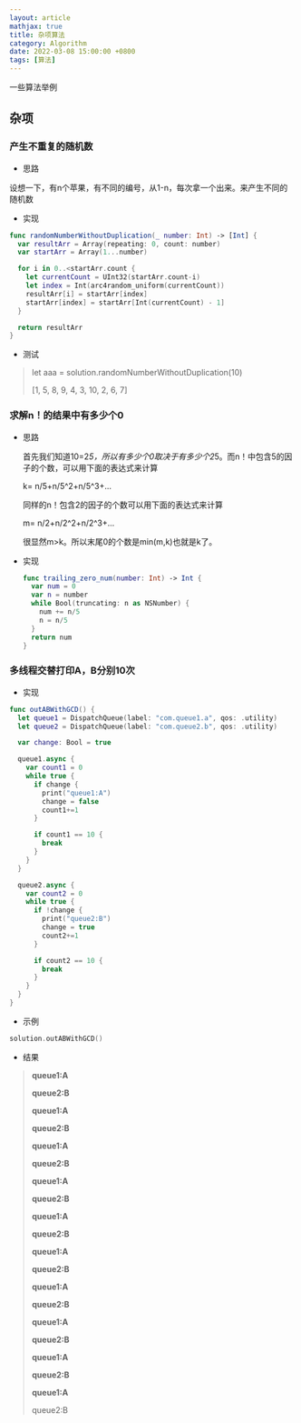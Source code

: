 ```yaml
---
layout: article
mathjax: true
title: 杂项算法
category: Algorithm
date: 2022-03-08 15:00:00 +0800
tags: [算法]
---
```

一些算法举例

## 杂项

### 产生不重复的随机数

+ 思路

设想一下，有n个苹果，有不同的编号，从1-n，每次拿一个出来。来产生不同的随机数

+ 实现

```swift
func randomNumberWithoutDuplication(_ number: Int) -> [Int] {
  var resultArr = Array(repeating: 0, count: number)
  var startArr = Array(1...number)

  for i in 0..<startArr.count {
    let currentCount = UInt32(startArr.count-i)
    let index = Int(arc4random_uniform(currentCount))
    resultArr[i] = startArr[index]
    startArr[index] = startArr[Int(currentCount) - 1]
  }

  return resultArr
}
```

+ 测试

>let aaa = solution.randomNumberWithoutDuplication(10)
>
>[1, 5, 8, 9, 4, 3, 10, 2, 6, 7]


### 求解n！的结果中有多少个0

+ 思路

  首先我们知道10=2*5，所以有多少个0取决于有多少个2*5。而n！中包含5的因子的个数，可以用下面的表达式来计算

  k= n/5+n/5^2+n/5^3+...

  同样的n！包含2的因子的个数可以用下面的表达式来计算

  m= n/2+n/2^2+n/2^3+...

  很显然m>k。所以末尾0的个数是min(m,k)也就是k了。

+ 实现

  
  ```swift
  func trailing_zero_num(number: Int) -> Int {
    var num = 0
    var n = number
    while Bool(truncating: n as NSNumber) {
      num += n/5
      n = n/5
    }
    return num
  }
  ```

### 多线程交替打印A，B分别10次

+ 实现

```swift
func outABWithGCD() {
  let queue1 = DispatchQueue(label: "com.queue1.a", qos: .utility)
  let queue2 = DispatchQueue(label: "com.queue2.b", qos: .utility)

  var change: Bool = true

  queue1.async {
    var count1 = 0
    while true {
      if change {
        print("queue1:A")
        change = false
        count1+=1
      }

      if count1 == 10 {
        break
      }
    }
  }

  queue2.async {
    var count2 = 0
    while true {
      if !change {
        print("queue2:B")
        change = true
        count2+=1
      }

      if count2 == 10 {
        break
      }
    }
  }
}
```

+ 示例

```swift
solution.outABWithGCD()
```

+ 结果

>**queue1:A**
>
>**queue2:B**
>
>**queue1:A**
>
>**queue2:B**
>
>**queue1:A**
>
>**queue2:B**
>
>**queue1:A**
>
>**queue2:B**
>
>**queue1:A**
>
>**queue2:B**
>
>**queue1:A**
>
>**queue2:B**
>
>**queue1:A**
>
>**queue2:B**
>
>**queue1:A**
>
>**queue2:B**
>
>**queue1:A**
>
>**queue2:B**
>
>**queue1:A**
>
>queue2:B



